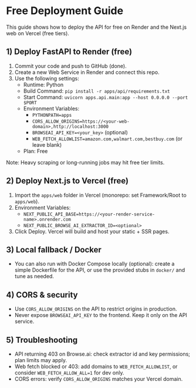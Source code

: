 # Free Deployment Guide

This guide shows how to deploy the API for free on Render and the Next.js web on Vercel (free tiers).

## 1) Deploy FastAPI to Render (free)

1. Commit your code and push to GitHub (done).
2. Create a new Web Service in Render and connect this repo.
3. Use the following settings:
   - Runtime: Python
   - Build Command: `pip install -r apps/api/requirements.txt`
   - Start Command: `uvicorn apps.api.main:app --host 0.0.0.0 --port $PORT`
   - Environment Variables:
     - `PYTHONPATH=apps`
     - `CORS_ALLOW_ORIGINS=https://<your-web-domain>,http://localhost:3000`
     - `BROWSEAI_API_KEY=<your_key>` (optional)
     - `WEB_FETCH_ALLOWLIST=amazon.com,walmart.com,bestbuy.com` (or leave blank)
   - Plan: Free

Note: Heavy scraping or long-running jobs may hit free tier limits.

## 2) Deploy Next.js to Vercel (free)

1. Import the `apps/web` folder in Vercel (monorepo: set Framework/Root to `apps/web`).
2. Environment Variables:
   - `NEXT_PUBLIC_API_BASE=https://<your-render-service-name>.onrender.com`
   - `NEXT_PUBLIC_BROWSE_AI_EXTRACTOR_ID=<optional>`
3. Click Deploy. Vercel will build and host your static + SSR pages.

## 3) Local fallback / Docker
- You can also run with Docker Compose locally (optional): create a simple Dockerfile for the API, or use the provided stubs in `docker/` and tune as needed.

## 4) CORS & security
- Use `CORS_ALLOW_ORIGINS` on the API to restrict origins in production.
- Never expose `BROWSEAI_API_KEY` to the frontend. Keep it only on the API service.

## 5) Troubleshooting
- API returning 403 on Browse.ai: check extractor id and key permissions; plan limits may apply.
- Web fetch blocked or 403: add domains to `WEB_FETCH_ALLOWLIST`, or consider `WEB_FETCH_ALLOW_ALL=1` for dev only.
- CORS errors: verify `CORS_ALLOW_ORIGINS` matches your Vercel domain.
